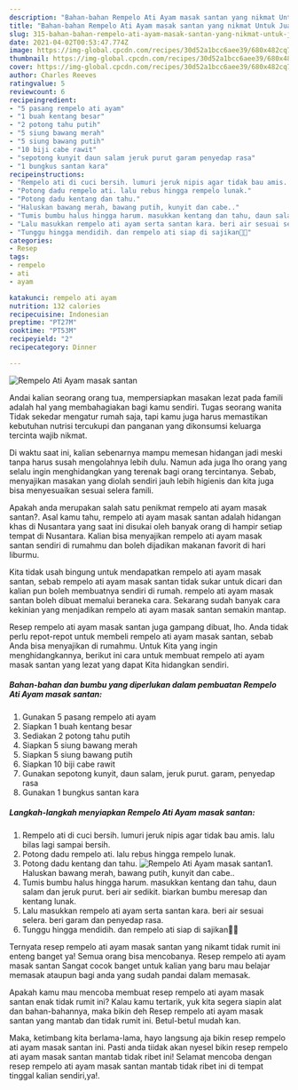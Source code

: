 ```yaml
---
description: "Bahan-bahan Rempelo Ati Ayam masak santan yang nikmat Untuk Jualan"
title: "Bahan-bahan Rempelo Ati Ayam masak santan yang nikmat Untuk Jualan"
slug: 315-bahan-bahan-rempelo-ati-ayam-masak-santan-yang-nikmat-untuk-jualan
date: 2021-04-02T00:53:47.774Z
image: https://img-global.cpcdn.com/recipes/30d52a1bcc6aee39/680x482cq70/rempelo-ati-ayam-masak-santan-foto-resep-utama.jpg
thumbnail: https://img-global.cpcdn.com/recipes/30d52a1bcc6aee39/680x482cq70/rempelo-ati-ayam-masak-santan-foto-resep-utama.jpg
cover: https://img-global.cpcdn.com/recipes/30d52a1bcc6aee39/680x482cq70/rempelo-ati-ayam-masak-santan-foto-resep-utama.jpg
author: Charles Reeves
ratingvalue: 5
reviewcount: 6
recipeingredient:
- "5 pasang rempelo ati ayam"
- "1 buah kentang besar"
- "2 potong tahu putih"
- "5 siung bawang merah"
- "5 siung bawang putih"
- "10 biji cabe rawit"
- "sepotong kunyit daun salam jeruk purut garam penyedap rasa"
- "1 bungkus santan kara"
recipeinstructions:
- "Rempelo ati di cuci bersih. lumuri jeruk nipis agar tidak bau amis. lalu bilas lagi sampai bersih."
- "Potong dadu rempelo ati. lalu rebus hingga rempelo lunak."
- "Potong dadu kentang dan tahu."
- "Haluskan bawang merah, bawang putih, kunyit dan cabe.."
- "Tumis bumbu halus hingga harum. masukkan kentang dan tahu, daun salam dan jeruk purut. beri air sedikit. biarkan bumbu meresap dan kentang lunak."
- "Lalu masukkan rempelo ati ayam serta santan kara. beri air sesuai selera. beri garam dan penyedap rasa."
- "Tunggu hingga mendidih. dan rempelo ati siap di sajikan💜💜"
categories:
- Resep
tags:
- rempelo
- ati
- ayam

katakunci: rempelo ati ayam 
nutrition: 132 calories
recipecuisine: Indonesian
preptime: "PT27M"
cooktime: "PT53M"
recipeyield: "2"
recipecategory: Dinner

---
```



![Rempelo Ati Ayam masak santan](https://img-global.cpcdn.com/recipes/30d52a1bcc6aee39/680x482cq70/rempelo-ati-ayam-masak-santan-foto-resep-utama.jpg)

Andai kalian seorang orang tua, mempersiapkan masakan lezat pada famili adalah hal yang membahagiakan bagi kamu sendiri. Tugas seorang  wanita Tidak sekedar mengatur rumah saja, tapi kamu juga harus memastikan kebutuhan nutrisi tercukupi dan panganan yang dikonsumsi keluarga tercinta wajib nikmat.

Di waktu  saat ini, kalian sebenarnya mampu memesan hidangan jadi meski tanpa harus susah mengolahnya lebih dulu. Namun ada juga lho orang yang selalu ingin menghidangkan yang terenak bagi orang tercintanya. Sebab, menyajikan masakan yang diolah sendiri jauh lebih higienis dan kita juga bisa menyesuaikan sesuai selera famili. 



Apakah anda merupakan salah satu penikmat rempelo ati ayam masak santan?. Asal kamu tahu, rempelo ati ayam masak santan adalah hidangan khas di Nusantara yang saat ini disukai oleh banyak orang di hampir setiap tempat di Nusantara. Kalian bisa menyajikan rempelo ati ayam masak santan sendiri di rumahmu dan boleh dijadikan makanan favorit di hari liburmu.

Kita tidak usah bingung untuk mendapatkan rempelo ati ayam masak santan, sebab rempelo ati ayam masak santan tidak sukar untuk dicari dan kalian pun boleh membuatnya sendiri di rumah. rempelo ati ayam masak santan boleh dibuat memalui beraneka cara. Sekarang sudah banyak cara kekinian yang menjadikan rempelo ati ayam masak santan semakin mantap.

Resep rempelo ati ayam masak santan juga gampang dibuat, lho. Anda tidak perlu repot-repot untuk membeli rempelo ati ayam masak santan, sebab Anda bisa menyajikan di rumahmu. Untuk Kita yang ingin menghidangkannya, berikut ini cara untuk membuat rempelo ati ayam masak santan yang lezat yang dapat Kita hidangkan sendiri.

<!--inarticleads1-->

##### Bahan-bahan dan bumbu yang diperlukan dalam pembuatan Rempelo Ati Ayam masak santan:

1. Gunakan 5 pasang rempelo ati ayam
1. Siapkan 1 buah kentang besar
1. Sediakan 2 potong tahu putih
1. Siapkan 5 siung bawang merah
1. Siapkan 5 siung bawang putih
1. Siapkan 10 biji cabe rawit
1. Gunakan sepotong kunyit, daun salam, jeruk purut. garam, penyedap rasa
1. Gunakan 1 bungkus santan kara




<!--inarticleads2-->

##### Langkah-langkah menyiapkan Rempelo Ati Ayam masak santan:

1. Rempelo ati di cuci bersih. lumuri jeruk nipis agar tidak bau amis. lalu bilas lagi sampai bersih.
1. Potong dadu rempelo ati. lalu rebus hingga rempelo lunak.
1. Potong dadu kentang dan tahu.
<img src="https://img-global.cpcdn.com/steps/a453d35f01ebecb7/160x128cq70/rempelo-ati-ayam-masak-santan-langkah-memasak-3-foto.jpg" alt="Rempelo Ati Ayam masak santan">1. Haluskan bawang merah, bawang putih, kunyit dan cabe..
1. Tumis bumbu halus hingga harum. masukkan kentang dan tahu, daun salam dan jeruk purut. beri air sedikit. biarkan bumbu meresap dan kentang lunak.
1. Lalu masukkan rempelo ati ayam serta santan kara. beri air sesuai selera. beri garam dan penyedap rasa.
1. Tunggu hingga mendidih. dan rempelo ati siap di sajikan💜💜




Ternyata resep rempelo ati ayam masak santan yang nikamt tidak rumit ini enteng banget ya! Semua orang bisa mencobanya. Resep rempelo ati ayam masak santan Sangat cocok banget untuk kalian yang baru mau belajar memasak ataupun bagi anda yang sudah pandai dalam memasak.

Apakah kamu mau mencoba membuat resep rempelo ati ayam masak santan enak tidak rumit ini? Kalau kamu tertarik, yuk kita segera siapin alat dan bahan-bahannya, maka bikin deh Resep rempelo ati ayam masak santan yang mantab dan tidak rumit ini. Betul-betul mudah kan. 

Maka, ketimbang kita berlama-lama, hayo langsung aja bikin resep rempelo ati ayam masak santan ini. Pasti anda tiidak akan nyesel bikin resep rempelo ati ayam masak santan mantab tidak ribet ini! Selamat mencoba dengan resep rempelo ati ayam masak santan mantab tidak ribet ini di tempat tinggal kalian sendiri,ya!.

